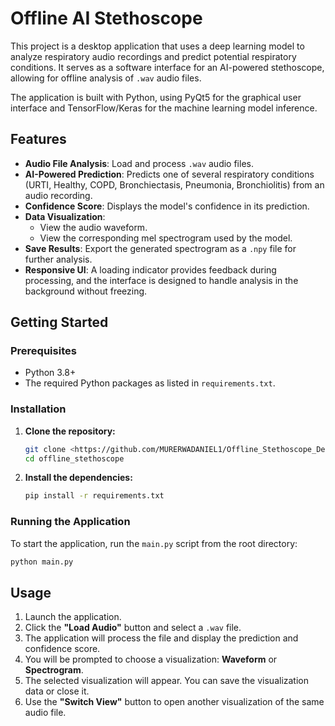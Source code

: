 # Offline AI Stethoscope

This project is a desktop application that uses a deep learning model to analyze respiratory audio recordings and predict potential respiratory conditions. It serves as a software interface for an AI-powered stethoscope, allowing for offline analysis of `.wav` audio files.

The application is built with Python, using PyQt5 for the graphical user interface and TensorFlow/Keras for the machine learning model inference.

## Features

*   **Audio File Analysis**: Load and process `.wav` audio files.
*   **AI-Powered Prediction**: Predicts one of several respiratory conditions (URTI, Healthy, COPD, Bronchiectasis, Pneumonia, Bronchiolitis) from an audio recording.
*   **Confidence Score**: Displays the model's confidence in its prediction.
*   **Data Visualization**:
    *   View the audio waveform.
    *   View the corresponding mel spectrogram used by the model.
*   **Save Results**: Export the generated spectrogram as a `.npy` file for further analysis.
*   **Responsive UI**: A loading indicator provides feedback during processing, and the interface is designed to handle analysis in the background without freezing.

## Getting Started

### Prerequisites

*   Python 3.8+
*   The required Python packages as listed in `requirements.txt`.

### Installation

1.  **Clone the repository:**
    ```bash
    git clone <https://github.com/MURERWADANIEL1/Offline_Stethoscope_Desktop_App>
    cd offline_stethoscope
    ```

2.  **Install the dependencies:**
    ```bash
    pip install -r requirements.txt
    ```

### Running the Application

To start the application, run the `main.py` script from the root directory:

```bash
python main.py
```

## Usage

1.  Launch the application.
2.  Click the **"Load Audio"** button and select a `.wav` file.
3.  The application will process the file and display the prediction and confidence score.
4.  You will be prompted to choose a visualization: **Waveform** or **Spectrogram**.
5.  The selected visualization will appear. You can save the visualization data or close it.
6.  Use the **"Switch View"** button to open another visualization of the same audio file.
